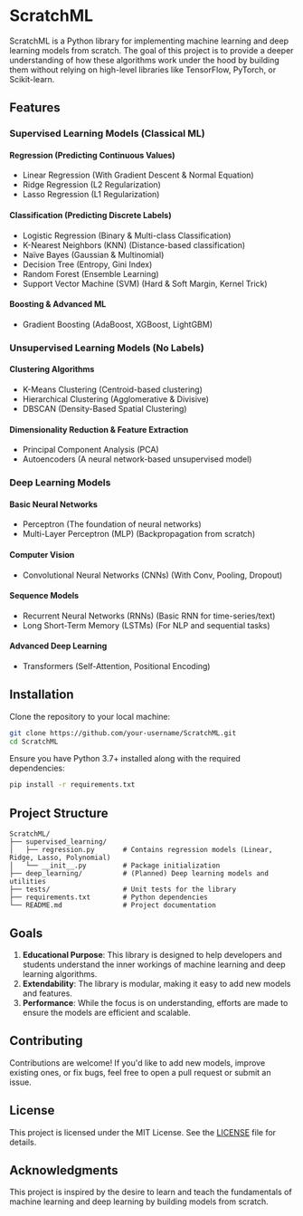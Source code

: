 # ScratchML

ScratchML is a Python library for implementing machine learning and deep learning models from scratch. The goal of this project is to provide a deeper understanding of how these algorithms work under the hood by building them without relying on high-level libraries like TensorFlow, PyTorch, or Scikit-learn.

## Features

### Supervised Learning Models (Classical ML)

#### Regression (Predicting Continuous Values)
- Linear Regression (With Gradient Descent & Normal Equation)
- Ridge Regression (L2 Regularization)
- Lasso Regression (L1 Regularization)

#### Classification (Predicting Discrete Labels)
- Logistic Regression (Binary & Multi-class Classification)
- K-Nearest Neighbors (KNN) (Distance-based classification)
- Naïve Bayes (Gaussian & Multinomial)
- Decision Tree (Entropy, Gini Index)
- Random Forest (Ensemble Learning)
- Support Vector Machine (SVM) (Hard & Soft Margin, Kernel Trick)

#### Boosting & Advanced ML
- Gradient Boosting (AdaBoost, XGBoost, LightGBM)

### Unsupervised Learning Models (No Labels)

#### Clustering Algorithms
- K-Means Clustering (Centroid-based clustering)
- Hierarchical Clustering (Agglomerative & Divisive)
- DBSCAN (Density-Based Spatial Clustering)

#### Dimensionality Reduction & Feature Extraction
- Principal Component Analysis (PCA)
- Autoencoders (A neural network-based unsupervised model)

### Deep Learning Models

#### Basic Neural Networks
- Perceptron (The foundation of neural networks)
- Multi-Layer Perceptron (MLP) (Backpropagation from scratch)

#### Computer Vision
- Convolutional Neural Networks (CNNs) (With Conv, Pooling, Dropout)

#### Sequence Models
- Recurrent Neural Networks (RNNs) (Basic RNN for time-series/text)
- Long Short-Term Memory (LSTMs) (For NLP and sequential tasks)

#### Advanced Deep Learning
- Transformers (Self-Attention, Positional Encoding)

## Installation

Clone the repository to your local machine:

```bash
git clone https://github.com/your-username/ScratchML.git
cd ScratchML
```

Ensure you have Python 3.7+ installed along with the required dependencies:

```bash
pip install -r requirements.txt
```


## Project Structure

```
ScratchML/
├── supervised_learning/
│   ├── regression.py       # Contains regression models (Linear, Ridge, Lasso, Polynomial)
│   └── __init__.py         # Package initialization
├── deep_learning/          # (Planned) Deep learning models and utilities
├── tests/                  # Unit tests for the library
├── requirements.txt        # Python dependencies
└── README.md               # Project documentation
```

## Goals

1. **Educational Purpose**: This library is designed to help developers and students understand the inner workings of machine learning and deep learning algorithms.
2. **Extendability**: The library is modular, making it easy to add new models and features.
3. **Performance**: While the focus is on understanding, efforts are made to ensure the models are efficient and scalable.

## Contributing

Contributions are welcome! If you'd like to add new models, improve existing ones, or fix bugs, feel free to open a pull request or submit an issue.

## License

This project is licensed under the MIT License. See the [LICENSE](LICENSE) file for details.

## Acknowledgments

This project is inspired by the desire to learn and teach the fundamentals of machine learning and deep learning by building models from scratch.